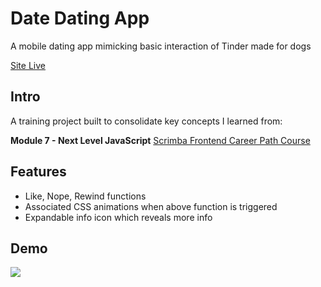 # Date Dating App
A mobile dating app mimicking basic interaction of Tinder made for dogs

[Site Live](https://gilded-cheesecake-3b8383.netlify.app/)

## Intro
A training project built to consolidate key concepts I learned from:

**Module 7 - Next Level JavaScript** [Scrimba Frontend Career Path Course](https://scrimba.com/learn/frontend) 

## Features
- Like, Nope, Rewind functions
- Associated CSS animations when above function is triggered
- Expandable info icon which reveals more info 

## Demo
 ![](demo.gif)



